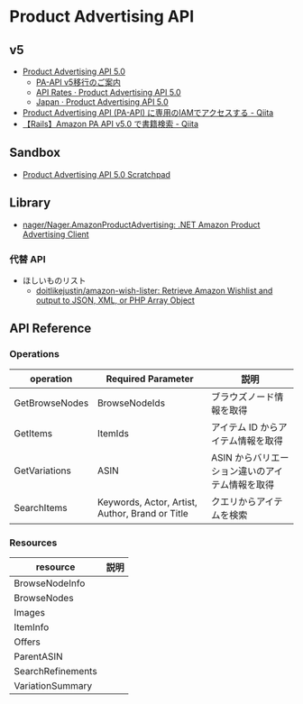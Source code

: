 # Product Advertising API

## v5
- [Product Advertising API 5.0](https://webservices.amazon.com/paapi5/documentation/)
  - [PA-API v5移行のご案内](https://affiliate.amazon.co.jp/help/node/topic/GZBFW3F79Y7FADBL)
  - [API Rates · Product Advertising API 5.0](https://webservices.amazon.com/paapi5/documentation/troubleshooting/api-rates.html)
  - [Japan · Product Advertising API 5.0](https://webservices.amazon.com/paapi5/documentation/locale-reference/japan.html)
- [Product Advertising API (PA-API) に専用のIAMでアクセスする - Qiita](https://qiita.com/kyo_nanba/items/2fcb8b22ef36c74802e3)
- [【Rails】Amazon PA API v5.0 で書籍検索 - Qiita](https://qiita.com/koki_73/items/da9f2ed01aadd6394702)

## Sandbox
- [Product Advertising API 5.0 Scratchpad](https://webservices.amazon.co.jp/paapi5/scratchpad/index.html)

## Library
- [nager/Nager.AmazonProductAdvertising: .NET Amazon Product Advertising Client](https://github.com/nager/Nager.AmazonProductAdvertising)

### 代替 API

- ほしいものリスト
  - [doitlikejustin/amazon-wish-lister: Retrieve Amazon Wishlist and output to JSON, XML, or PHP Array Object](https://github.com/doitlikejustin/amazon-wish-lister)

## API Reference

### Operations

|operation|Required Parameter|説明|
|---|---|---|
|GetBrowseNodes|BrowseNodeIds|ブラウズノード情報を取得|
|GetItems|ItemIds|アイテム ID からアイテム情報を取得|
|GetVariations|ASIN|ASIN からバリエーション違いのアイテム情報を取得|
|SearchItems|Keywords, Actor, Artist, Author, Brand or Title|クエリからアイテムを検索|

### Resources

|resource|説明|
|---|---|
|BrowseNodeInfo||
|BrowseNodes||
|Images||
|ItemInfo||
|Offers||
|ParentASIN||
|SearchRefinements||
|VariationSummary||
